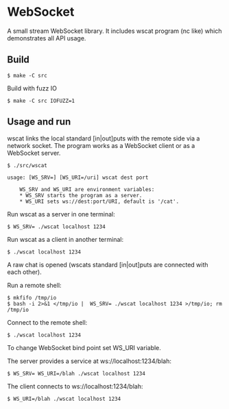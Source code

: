 # WebSocket

A small stream WebSocket library. It includes wscat program (nc like) which demonstrates all API usage.

## Build

```
$ make -C src
```

Build with fuzz IO

```
$ make -C src IOFUZZ=1
```

## Usage and run

wscat links the local standard [in|out]puts with the remote side via a network socket. The program works as a WebSocket client or as a WebSocket server.


```
$ ./src/wscat

usage: [WS_SRV=] [WS_URI=/uri] wscat dest port

    WS_SRV and WS_URI are environment variables:
    * WS_SRV starts the program as a server.
    * WS_URI sets ws://dest:port/URI, default is '/cat'.

```

Run wscat as a server in one terminal:

```
$ WS_SRV= ./wscat localhost 1234
```

Run wscat as a client in another terminal:

```
$ ./wscat localhost 1234
```

A raw chat is opened (wscats standard [in|out]puts are connected with each other).

Run a remote shell:

```
$ mkfifo /tmp/io
$ bash -i 2>&1 </tmp/io |  WS_SRV= ./wscat localhost 1234 >/tmp/io; rm /tmp/io
```

Connect to the remote shell:

```
$ ./wscat localhost 1234
```


To change WebSocket bind point set WS_URI variable.

The server provides a service at ws://localhost:1234/blah:

```
$ WS_SRV= WS_URI=/blah ./wscat localhost 1234
```

The client connects to ws://localhost:1234/blah:

```
$ WS_URI=/blah ./wscat localhost 1234
```

